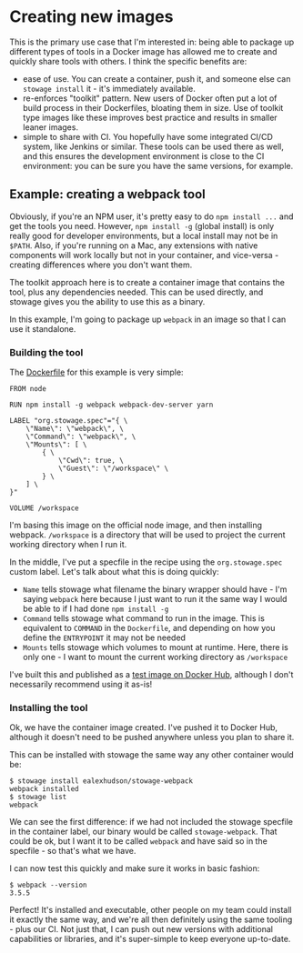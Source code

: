 # Creating new images

This is the primary use case that I'm interested in: being able to package up different types of tools in a Docker image has allowed me to create and quickly share tools with others. I think the specific benefits are:

* ease of use. You can create a container, push it, and someone else can `stowage install` it - it's immediately available. 
* re-enforces "toolkit" pattern. New users of Docker often put a lot of build process in their Dockerfiles, bloating them in size. Use of toolkit type images like these improves best practice and results in smaller leaner images.
* simple to share with CI. You hopefully have some integrated CI/CD system, like Jenkins or similar. These tools can be used there as well, and this ensures the development environment is close to the CI environment: you can be sure you have the same versions, for example.

## Example: creating a webpack tool

Obviously, if you're an NPM user, it's pretty easy to do `npm install ...` and get the tools you need. However, `npm install -g` (global install) is only really good for developer environments, but a local install may not be in `$PATH`. Also, if you're running on a Mac, any extensions with native components will work locally but not in your container, and vice-versa - creating differences where you don't want them.

The toolkit approach here is to create a container image that contains the tool, plus any dependencies needed. This can be used directly, and stowage gives you the ability to use this as a binary.

In this example, I'm going to package up `webpack` in an image so that I can use it standalone. 

### Building the tool

The [Dockerfile](example1/Dockerfile) for this example is very simple:

```
FROM node

RUN npm install -g webpack webpack-dev-server yarn

LABEL "org.stowage.spec"="{ \
    \"Name\": \"webpack\", \
    \"Command\": \"webpack\", \
    \"Mounts\": [ \
        { \
            \"Cwd\": true, \
            \"Guest\": \"/workspace\" \
        } \
    ] \
}"

VOLUME /workspace
```

I'm basing this image on the official node image, and then installing webpack. `/workspace` is a directory that will be used to project the current working directory when I run it.

In the middle, I've put a specfile in the recipe using the `org.stowage.spec` custom label. Let's talk about what this is doing quickly:

* `Name` tells stowage what filename the binary wrapper should have - I'm saying `webpack` here because I just want to run it the same way I would be able to if I had done `npm install -g`
* `Command` tells stowage what command to run in the image. This is equivalent to `COMMAND` in the `Dockerfile`, and depending on how you define the `ENTRYPOINT` it may not be needed
* `Mounts` tells stowage which volumes to mount at runtime. Here, there is only one - I want to mount the current working directory as `/workspace`

I've built this and published as a [test image on Docker Hub](https://hub.docker.com/r/ealexhudson/stowage-webpack/), although I don't necessarily recommend using it as-is!

### Installing the tool

Ok, we have the container image created. I've pushed it to Docker Hub, although it doesn't need to be pushed anywhere unless you plan to share it.

This can be installed with stowage the same way any other container would be:

```
$ stowage install ealexhudson/stowage-webpack
webpack installed
$ stowage list
webpack
```

We can see the first difference: if we had not included the stowage specfile in the container label, our binary would be called `stowage-webpack`. That could be ok, but I want it to be called `webpack` and have said so in the specfile - so that's what we have.

I can now test this quickly and make sure it works in basic fashion:

```
$ webpack --version
3.5.5
```

Perfect! It's installed and executable, other people on my team could install it exactly the same way, and we're all then definitely using the same tooling - plus our CI. Not just that, I can push out new versions with additional capabilities or libraries, and it's super-simple to keep everyone up-to-date.
